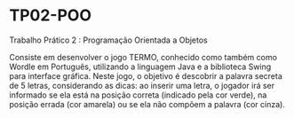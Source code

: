 # TP02-POO
Trabalho Prático 2 : Programação Orientada a Objetos 

Consiste em desenvolver o jogo TERMO, conhecido como também como Wordle em Português,
utilizando a linguagem Java e a biblioteca Swing para interface gráfica. Neste jogo, o
objetivo é descobrir a palavra secreta de 5 letras, considerando as dicas: ao inserir uma
letra, o jogador irá ser informado se ela está na posição correta (indicado pela cor verde), na
posição errada (cor amarela) ou se ela não compõem a palavra (cor cinza).

